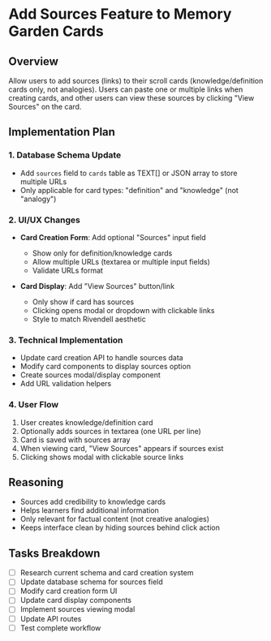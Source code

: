 # Add Sources Feature to Memory Garden Cards

## Overview
Allow users to add sources (links) to their scroll cards (knowledge/definition cards only, not analogies). Users can paste one or multiple links when creating cards, and other users can view these sources by clicking "View Sources" on the card.

## Implementation Plan

### 1. Database Schema Update
- Add `sources` field to `cards` table as TEXT[] or JSON array to store multiple URLs
- Only applicable for card types: "definition" and "knowledge" (not "analogy")

### 2. UI/UX Changes
- **Card Creation Form**: Add optional "Sources" input field
  - Show only for definition/knowledge cards
  - Allow multiple URLs (textarea or multiple input fields)
  - Validate URLs format
  
- **Card Display**: Add "View Sources" button/link
  - Only show if card has sources
  - Clicking opens modal or dropdown with clickable links
  - Style to match Rivendell aesthetic

### 3. Technical Implementation
- Update card creation API to handle sources data
- Modify card components to display sources option
- Create sources modal/display component
- Add URL validation helpers

### 4. User Flow
1. User creates knowledge/definition card
2. Optionally adds sources in textarea (one URL per line)
3. Card is saved with sources array
4. When viewing card, "View Sources" appears if sources exist
5. Clicking shows modal with clickable source links

## Reasoning
- Sources add credibility to knowledge cards
- Helps learners find additional information
- Only relevant for factual content (not creative analogies)
- Keeps interface clean by hiding sources behind click action

## Tasks Breakdown
- [ ] Research current schema and card creation system
- [ ] Update database schema for sources field
- [ ] Modify card creation form UI
- [ ] Update card display components
- [ ] Implement sources viewing modal
- [ ] Update API routes
- [ ] Test complete workflow